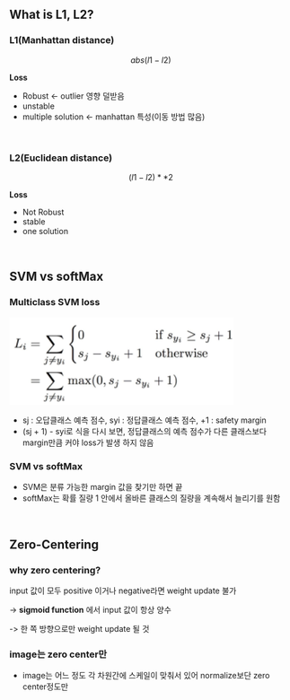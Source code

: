 ## What is L1, L2?

### L1(Manhattan distance) 


$$
abs(l1 - l2)
$$

**Loss**
- Robust <- outlier 영향 덜받음
- unstable
- multiple solution <- manhattan 특성(이동 방법 많음)

<br>

### L2(Euclidean distance) 

$$
(l1 - l2) ** 2
$$

**Loss**
- Not Robust
- stable
- one solution 

<br>

## SVM vs softMax

### Multiclass SVM loss

<img src="./image/svm.png" width = "400">

- sj : 오답클래스 예측 점수, syi : 정답클래스 예측 점수, +1 : safety margin
- (sj + 1) - syi로 식을 다시 보면, 정답클래스의 예측 점수가 다른 클래스보다 margin만큼 커야 loss가 발생 하지 않음


### SVM vs softMax

- SVM은 분류 가능한 margin 값을 찾기만 하면 끝
- softMax는 확률 질량 1 안에서 올바른 클래스의 질량을 계속해서 늘리기를 원함


<br>


## Zero-Centering

### why zero centering?

input 값이 모두 positive 이거나 negative라면 weight update 불가

-> **sigmoid function** 에서 input 값이 항상 양수

-> 한 쪽 방향으로만 weight update 될 것


### image는 zero center만

- image는 어느 정도 각 차원간에 스케일이 맞춰서 있어 normalize보단 zero center정도만